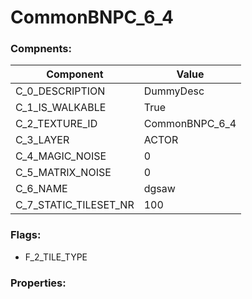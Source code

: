 

# CommonBNPC_6_4





### Compnents: 
| Component | Value | 
|  --  |  --  | 
| C_0_DESCRIPTION | DummyDesc | 
| C_1_IS_WALKABLE | True | 
| C_2_TEXTURE_ID | CommonBNPC_6_4 | 
| C_3_LAYER | ACTOR | 
| C_4_MAGIC_NOISE | 0 | 
| C_5_MATRIX_NOISE | 0 | 
| C_6_NAME | dgsaw | 
| C_7_STATIC_TILESET_NR | 100 | 


### Flags: 
* F_2_TILE_TYPE


### Properties: 

